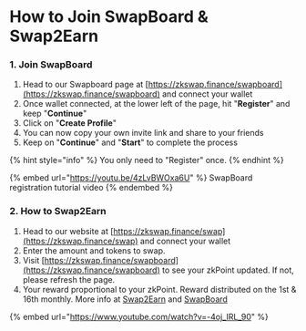 # How to Join SwapBoard & Swap2Earn

### 1. Join SwapBoard&#x20;

1. Head to our Swapboard page at [https://zkswap.finance/swapboard](https://zkswap.finance/swapboard) and connect your wallet
2. Once wallet connected, at the lower left of the page, hit "**Register**" and keep "**Continue**"
3. Click on "**Create Profile**"
4. You can now copy your own invite link and share to your friends
5. Keep on "**Continue**" and "**Start**" to complete the process

{% hint style="info" %}
You only need to "Register" once.
{% endhint %}

{% embed url="https://youtu.be/4zLvBWOxa6U" %}
SwapBoard registration tutorial video
{% endembed %}

### 2. How to Swap2Earn

1. Head to our website at [https://zkswap.finance/swap](https://zkswap.finance/swap) and connect your wallet
2. Enter the amount and tokens to swap.&#x20;
3. Visit [https://zkswap.finance/swapboard](https://zkswap.finance/swapboard) to see your zkPoint updated. If not, please refresh the page.
4. Your reward proportional to your zkPoint. Reward distributed on the 1st & 16th monthly. More info at [Swap2Earn](../../highlights/swap2earn.md) and [SwapBoard](https://zkswap.finance/swapboard)

{% embed url="https://www.youtube.com/watch?v=-4oj_IRL_90" %}
